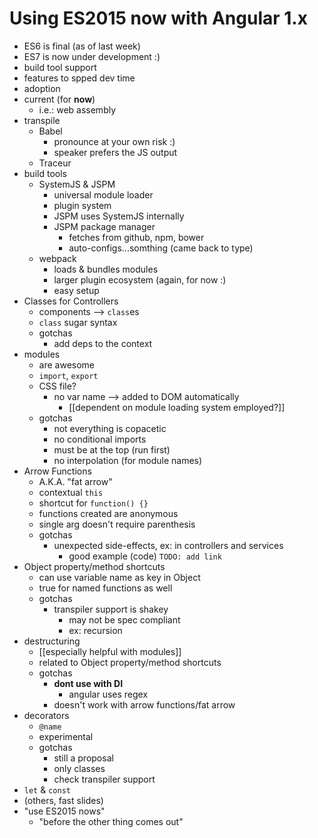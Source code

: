 Using ES2015 now with Angular 1.x
=================================

* ES6 is final (as of last week)
* ES7 is now under development :)
* build tool support
* features to spped dev time
* adoption
* current (for **now**)
    * i.e.: web assembly
* transpile
    * Babel
        * pronounce at your own risk :)
        * speaker prefers the JS output
    * Traceur
* build tools
    * SystemJS & JSPM
        * universal module loader
        * plugin system
        * JSPM uses SystemJS internally
        * JSPM package manager
            * fetches from github, npm, bower
            * auto-configs...somthing (came back to type)
    * webpack
        * loads & bundles modules
        * larger plugin ecosystem (again, for now :)
        * easy setup
* Classes for Controllers
    * components --> `class`es
    * `class` sugar syntax
    * gotchas
        * add deps to the context
* modules
    * are awesome
    * `import`, `export`
    * CSS file?
        * no var name --> added to DOM automatically
            * [[dependent on module loading system employed?]]
    * gotchas
        * not everything is copacetic
        * no conditional imports
        * must be at the top (run first)
        * no interpolation (for module names)
* Arrow Functions
    * A.K.A. "fat arrow"
    * contextual `this`
    * shortcut for `function() {}`
    * functions created are anonymous
    * single arg doesn't require parenthesis
    * gotchas
        * unexpected side-effects, ex: in controllers and services
            * good example (code) `TODO: add link`
* Object property/method shortcuts
    * can use variable name as key in Object
    * true for named functions as well
    * gotchas
        * transpiler support is shakey
            * may not be spec compliant
            * ex: recursion
* destructuring
    * [[especially helpful with modules]]
    * related to Object property/method shortcuts
    * gotchas
        * **dont use with DI**
            * angular uses regex
        * doesn't work with arrow functions/fat arrow
* decorators
    * `@name`
    * experimental
    * gotchas
        * still a proposal
        * only classes
        * check transpiler support
* `let` & `const`
* (others, fast slides)
* "use ES2015 nows"
    * "before the other thing comes out"
